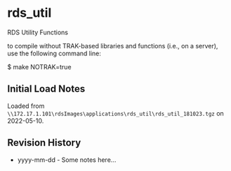 # rds_util

RDS Utility Functions

to compile without TRAK-based libraries and functions (i.e., on a server),
use the following command line:

$ make NOTRAK=true

## Initial Load Notes

Loaded from `\\172.17.1.101\rdsImages\applications\rds_util\rds_util_181023.tgz` on 2022-05-10.

## Revision History

- yyyy-mm-dd - Some notes here...


